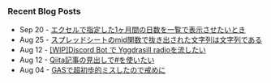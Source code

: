 ### Recent Blog Posts
<!-- feed start -->
- Sep 20 - [エクセルで指定した1ヶ月間の日数を一覧で表示させたいとき](https://qiita.com/nukokoi/items/b49bf308b05f623d78d0)
- Aug 25 - [スプレッドシートのmid関数で抜き出された文字列は文字列である](https://qiita.com/nukokoi/items/e1dc098d303aa43b8fc0)
- Aug 12 - [[WIP]Discord Bot で Yggdrasill radioを流したい](https://qiita.com/nukokoi/items/bcebfcbf1197f9a9366a)
- Aug 12 - [Qiita記事の見出しで#を使いたい](https://qiita.com/nukokoi/items/6f4e358ab0c9450379a3)
- Aug 04 - [GASで超初歩的ミスしたので戒めに](https://qiita.com/nukokoi/items/2d9ecb2d142a352ab389)
<!-- feed end -->
